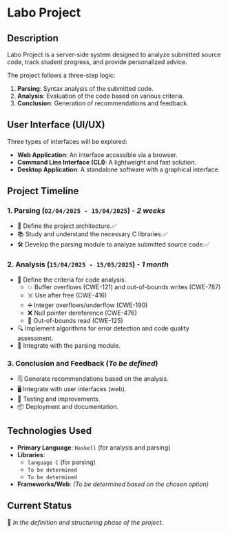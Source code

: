 # Labo Project

## Description
Labo Project is a server-side system designed to analyze submitted source code, track student progress, and provide personalized advice.

The project follows a three-step logic:
1. **Parsing**: Syntax analysis of the submitted code.
2. **Analysis**: Evaluation of the code based on various criteria.
3. **Conclusion**: Generation of recommendations and feedback.

## User Interface (UI/UX)
Three types of interfaces will be explored:
- **Web Application**: An interface accessible via a browser.
- **Command Line Interface (CLI)**: A lightweight and fast solution.
- **Desktop Application**: A standalone software with a graphical interface.

## Project Timeline
### 1. Parsing (`02/04/2025 - 15/04/2025`) - *2 weeks*
- 📌 Define the project architecture.✅
- 📚 Study and understand the necessary C libraries.✅
- 🛠 Develop the parsing module to analyze submitted source code.✅

### 2. Analysis (`15/04/2025 - 15/05/2025`) - *1 month*
- 📝 Define the criteria for code analysis.
  - 💥 Buffer overflows (CWE-121) and out-of-bounds writes (CWE-787)
  - ☠️ Use after free (CWE-416)
  - ➗ Integer overflows/underflow (CWE-190)
  - ❌ Null pointer dereference (CWE-476)
  - 👀 Out-of-bounds read (CWE-125)
- 🔍 Implement algorithms for error detection and code quality assessment.
- 🔗 Integrate with the parsing module.

### 3. Conclusion and Feedback (*To be defined*)
- 🗒 Generate recommendations based on the analysis.
- 🖥 Integrate with user interfaces (web).
- 🧪 Testing and improvements.
- 📦 Deployment and documentation.

## Technologies Used
- **Primary Language**: `Haskell` (for analysis and parsing)
- **Libraries**: 
  - `language C` (for parsing)
  - `To be determined` 
  - `To be determined`
- **Frameworks/Web**: *(To be determined based on the chosen option)*

## Current Status
🔄 *In the definition and structuring phase of the project.*
